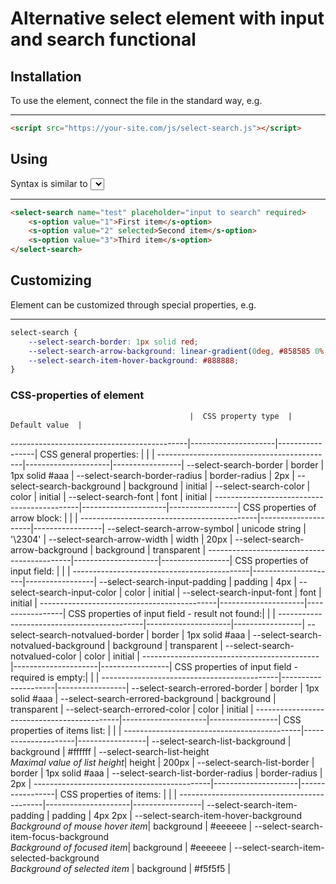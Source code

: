 # Alternative select element with input and search functional

## Installation

To use the element, connect the file in the standard way, e.g.
***
```html
<script src="https://your-site.com/js/select-search.js"></script>
```

## Using

Syntax is similar to <select> element syntax, e.g.
***
```html
<select-search name="test" placeholder="input to search" required>
    <s-option value="1">First item</s-option>
    <s-option value="2" selected>Second item</s-option>
    <s-option value="3">Third item</s-option>
</select-search>
```

## Customizing

Element <select-search> can be customized through special properties, e.g.
***
```css
select-search {
    --select-search-border: 1px solid red;
    --select-search-arrow-background: linear-gradient(0deg, #858585 0%, #dedede 100%);
    --select-search-item-hover-background: #888888;
}
```

### CSS-properties of element

                                            |  CSS property type  |  Default value  |
--------------------------------------------|---------------------|-----------------|
CSS general properties:                     |                     |                 |
--------------------------------------------|---------------------|-----------------|
--select-search-border                      |     border          |  1px solid #aaa |
--select-search-border-radius               |     border-radius   |       2px       |
--select-search-background                  |     background      |      initial    |
--select-search-color                       |     color           |      initial    |
--select-search-font                        |     font            |      initial    |
--------------------------------------------|---------------------|-----------------|
CSS properties of arrow block:              |                     |                 |
--------------------------------------------|---------------------|-----------------|
--select-search-arrow-symbol                |     unicode string  |     '\2304'     |
--select-search-arrow-width                 |     width           |       20px      |
--select-search-arrow-background            |     background      |    transparent  |
--------------------------------------------|---------------------|-----------------|
CSS properties of input field:              |                     |                 |
--------------------------------------------|---------------------|-----------------|
--select-search-input-padding               |     padding         |        4px      |
--select-search-input-color                 |     color           |      initial    |
--select-search-input-font                  |     font            |      initial    |
--------------------------------------------|---------------------|-----------------|
CSS properties of input field - result not found:|                |                 |
--------------------------------------------|---------------------|-----------------|
--select-search-notvalued-border            |     border          |  1px solid #aaa |
--select-search-notvalued-background        |     background      |    transparent  |
--select-search-notvalued-color             |     color           |      initial    |
--------------------------------------------|---------------------|-----------------|
CSS properties of input field - required is empty:|               |                 |
--------------------------------------------|---------------------|-----------------|
--select-search-errored-border              |     border          |  1px solid #aaa |
--select-search-errored-background          |     background      |    transparent  |
--select-search-errored-color               |     color           |      initial    |
--------------------------------------------|---------------------|-----------------|
CSS properties of items list:               |                     |                 |
--------------------------------------------|---------------------|-----------------|
--select-search-list-background             |     background      |      #ffffff    |
--select-search-list-height <br>*Maximal value of list height*|     height          |       200px     |
--select-search-list-border                 |     border          |  1px solid #aaa |
--select-search-list-border-radius          |     border-radius   |       2px       |
--------------------------------------------|---------------------|-----------------|
CSS properties of items:                    |                     |                 |
--------------------------------------------|---------------------|-----------------|
--select-search-item-padding                |     padding         |     4px 2px     |
--select-search-item-hover-background <br>*Background of mouse hover item*|     background      |     #eeeeee     |
--select-search-item-focus-background <br>*Background of focused item*|     background      |     #eeeeee     |
--select-search-item-selected-background <br>*Background of selected item*    |     background      |     #f5f5f5     |